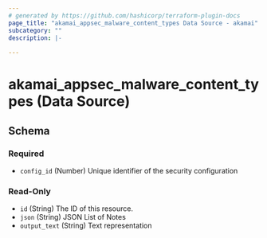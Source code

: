 ```yaml
---
# generated by https://github.com/hashicorp/terraform-plugin-docs
page_title: "akamai_appsec_malware_content_types Data Source - akamai"
subcategory: ""
description: |-
  
---
```


# akamai_appsec_malware_content_types (Data Source)





<!-- schema generated by tfplugindocs -->
## Schema

### Required

- `config_id` (Number) Unique identifier of the security configuration

### Read-Only

- `id` (String) The ID of this resource.
- `json` (String) JSON List of Notes
- `output_text` (String) Text representation
